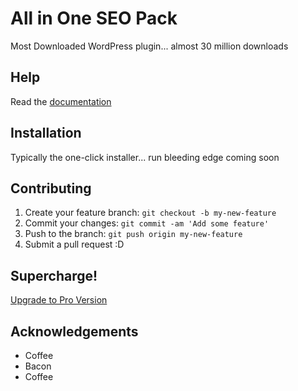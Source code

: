 # All in One SEO Pack

Most Downloaded WordPress plugin... almost 30 million downloads

## Help

Read the [documentation](http://semperplugins.com/documentation/)

## Installation

Typically the one-click installer... run bleeding edge coming soon

## Contributing

1. Create your feature branch: `git checkout -b my-new-feature`
2. Commit your changes: `git commit -am 'Add some feature'`
3. Push to the branch: `git push origin my-new-feature`
4. Submit a pull request :D

## Supercharge!

[Upgrade to Pro Version](http://semperplugins.com/plugins/all-in-one-seo-pack-pro-version/)

## Acknowledgements

* Coffee
* Bacon
* Coffee
